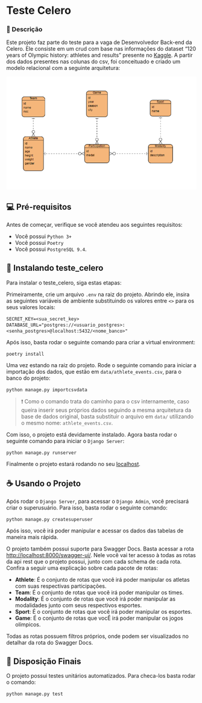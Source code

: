 # Teste Celero

### 📝 Descrição

Este projeto faz parte do teste para a vaga de Desenvolvedor Back-end da Celero. Ele consiste em um crud com base nas informações do dataset “120 years of
Olympic history: athletes and results” presente no [Kaggle](https://www.kaggle.com/heesoo37/120-years-of-olympic-history-athletes-and-results#athlete_events.csv). A partir dos dados presentes nas colunas do csv, foi conceituado e criado um modelo relacional com a seguinte arquitetura:

![Diagrama Relacional](static/diagram.png)

## 💻 Pré-requisitos

Antes de começar, verifique se você atendeu aos seguintes requisitos:
* Você possui `Python 3+`
* Você possui `Poetry`
* Você possui `PostgreSQL 9.4`.

## 🚀 Instalando teste_celero

Para instalar o teste_celero, siga estas etapas:

Primeiramente, crie um arquivo `.env` na raiz do projeto. Abrindo ele, insira as seguintes variáveis de ambiente substituindo os valores entre `<>` para os seus valores locais:
```
SECRET_KEY=<sua_secret_key>
DATABASE_URL="postgres://<usuario_postgres>:<senha_postgres>@localhost:5432/<nome_banco>"
```

Após isso, basta rodar o seguinte comando para criar a virtual environment:
```
poetry install
```

Uma vez estando na raiz do projeto. Rode o seguinte comando para iniciar a importação dos dados, que estão em `data/athlete_events.csv`, para o banco do projeto:

```
python manage.py importcsvdata
```

>❗ Como o comando trata do caminho para o csv internamente, caso queira inserir seus próprios dados seguindo a mesma arquitetura da base de dados original, basta substituir o arquivo em `data/` utilizando o mesmo nome: `athlete_events.csv`.

Com isso, o projeto está devidamente instalado. Agora basta rodar o seguinte comando para iniciar o `Django Server`:
```
python manage.py runserver
```

Finalmente o projeto estará rodando no seu [localhost](http://localhost:8000/admin).

## ☕ Usando o Projeto

Após rodar o `Django Server`, para acessar o `Django Admin`, você precisará criar o superusuário. Para isso, basta rodar o seguinte comando:
```
python manage.py createsuperuser
```
Após isso, você irá poder manipular e acessar os dados das tabelas de maneira mais rápida.

O projeto também possui suporte para Swagger Docs. Basta acessar a rota [http://localhost:8000/swagger-ui/](http://localhost:8000/swagger-ui/). Nele você vai ter acesso à todas as rotas da api rest que o projeto possui, junto com cada schema de cada rota. Confira a seguir uma explicação sobre cada pacote de rotas:

- **Athlete**: É o conjunto de rotas que você irá poder manipular os atletas com suas respectivas participações.
- **Team**: É o conjunto de rotas que você irá poder manipular os times.
- **Modality**: É o conjunto de rotas que você irá poder manipular as modalidades junto com seus respectivos esportes.
- **Sport**: É o conjunto de rotas que você irá poder manipular os esportes.
- **Game**: É o conjunto de rotas que vocÊ irá poder manipular os jogos olímpicos.

Todas as rotas possuem filtros próprios, onde podem ser visualizados no detalhar da rota do Swagger Docs.

## :checkered_flag: Disposição Finais
O projeto possui testes unitários automatizados. Para checa-los basta rodar o comando:
```
python manage.py test
```